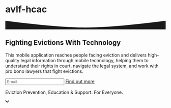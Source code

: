 # avlf-hcac

<html><head><link href="https://unpkg.com/tailwindcss@2.0.2/dist/tailwind.min.css" rel="stylesheet"></head><body><div class="relative bg-yellow-300 w-full"><div class="absolute inset-x-0 bottom-0"><svg viewBox="0 0 224 12" fill="currentColor" preserveAspectRatio="none" class="w-full -mb-1 text-white"><path d="M0,0 C48.8902582,6.27314026 86.2235915,9.40971039 112,9.40971039 C137.776408,9.40971039 175.109742,6.27314026 224,0 L224,12.0441132 L0,12.0441132 L0,0 Z"></path></svg></div> <div class="px-4 py-16 mx-auto sm:max-w-xl md:max-w-full lg:max-w-screen-xl md:px-24 lg:px-8 lg:py-20"><div class="relative max-w-2xl sm:mx-auto sm:max-w-xl md:max-w-2xl sm:text-center"><h2 class="mb-6 font-sans text-3xl font-bold tracking-tight text-gray-900 sm:text-4xl sm:leading-none">
        Fighting Evictions With Technology
      </h2> <p class="mb-6 text-base text-gray-700 md:text-lg">
        This mobile application reaches people facing eviction and delivers high-quality legal information through mobile technology, helping them to understand their rights in court, navigate the legal system, and work with pro bono lawyers that fight evictions.
      </p> <form class="flex flex-col items-center w-full mb-4 md:flex-row md:px-16"><input placeholder="Email" required="required" type="text" class="flex-grow w-full h-12 px-4 mb-3 text-gray-700 transition duration-200 border-2 border-transparent rounded appearance-none md:mr-2 md:mb-0 bg-deep-purple-900 focus:border-teal-accent-700 focus:outline-none focus:shadow-outline"> <a href="https://avlf.org/programs/hcac/" class="flex flex-grow w-full items-center justify-center h-12 px-6 font-semibold tracking-wide text-white transition duration-200 rounded shadow-md hover:text-gray-700 bg-red-700 hover:red-700 focus:shadow-outline focus:outline-none" draggable="false">
          Find out more
        </a></form> <p class="max-w-md mb-10 text-xs tracking-wide text-gray-700 sm:text-sm sm:mx-auto md:mb-16">
          Eviction Prevention, Education & Support.  For Everyone.
      </p> <a href="/" aria-label="Scroll down" class="flex items-center justify-center w-10 h-10 mx-auto text-white duration-300 transform border border-gray-400 rounded-full hover:text-teal-accent-400 hover:border-teal-accent-400 hover:shadow hover:scale-110" draggable="false"><svg xmlns="http://www.w3.org/2000/svg" width="12" height="12" viewBox="0 0 12 12" fill="currentColor"><path d="M10.293,3.293,6,7.586,1.707,3.293A1,1,0,0,0,.293,4.707l5,5a1,1,0,0,0,1.414,0l5-5a1,1,0,1,0-1.414-1.414Z"></path></svg></a></div></div></div> <!----> <!----> <!----> <!----> <!----> <!----> <!----> <!----> <!----> <!----> <!----></body></html>
